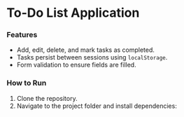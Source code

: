 # To-Do List Application

### Features
- Add, edit, delete, and mark tasks as completed.
- Tasks persist between sessions using `localStorage`.
- Form validation to ensure fields are filled.

### How to Run
1. Clone the repository.
2. Navigate to the project folder and install dependencies:
